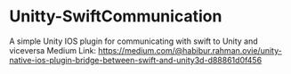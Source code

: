 # Unitty-SwiftCommunication
A simple Unity IOS plugin for communicating with swift to Unity and viceversa
Medium Link: https://medium.com/@habibur.rahman.ovie/unity-native-ios-plugin-bridge-between-swift-and-unity3d-d88861d0f456
